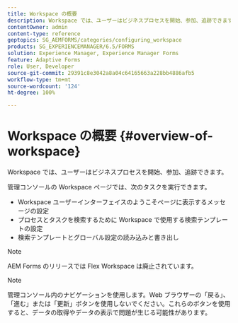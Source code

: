 ```yaml
---
title: Workspace の概要
description: Workspace では、ユーザーはビジネスプロセスを開始、参加、追跡できます。Workspace の詳細について説明します。
contentOwner: admin
content-type: reference
geptopics: SG_AEMFORMS/categories/configuring_workspace
products: SG_EXPERIENCEMANAGER/6.5/FORMS
solution: Experience Manager, Experience Manager Forms
feature: Adaptive Forms
role: User, Developer
source-git-commit: 29391c8e3042a8a04c64165663a228bb4886afb5
workflow-type: tm+mt
source-wordcount: '124'
ht-degree: 100%

---
```


# Workspace の概要 {#overview-of-workspace}

Workspace では、ユーザーはビジネスプロセスを開始、参加、追跡できます。

管理コンソールの Workspace ページでは、次のタスクを実行できます。

* Workspace ユーザーインターフェイスのようこそページに表示するメッセージの設定
* プロセスとタスクを検索するために Workspace で使用する検索テンプレートの設定
* 検索テンプレートとグローバル設定の読み込みと書き出し

>[!NOTE]
>
>AEM Forms のリリースでは Flex Workspace は廃止されています。

>[!NOTE]
>
>管理コンソール内のナビゲーションを使用します。Web ブラウザーの「戻る」、「進む」または「更新」ボタンを使用しないでください。これらのボタンを使用すると、データの取得やデータの表示で問題が生じる可能性があります。
